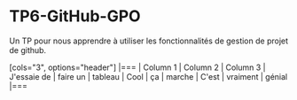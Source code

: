 # TP6-GitHub-GPO
Un TP pour nous apprendre à utiliser les fonctionnalités de gestion de projet de github.

[cols="3", options="header"]
|===
| Column 1 | Column 2 | Column 3
| J'essaie de     | faire un     | tableau
| Cool            | ça           | marche
| C'est           | vraiment     | génial
|===
